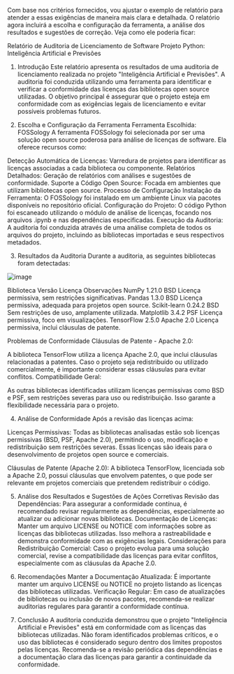 
Com base nos critérios fornecidos, vou ajustar o exemplo de relatório para atender a essas exigências de maneira mais clara e detalhada. O relatório agora incluirá a escolha e configuração da ferramenta, a análise dos resultados e sugestões de correção. Veja como ele poderia ficar:

Relatório de Auditoria de Licenciamento de Software
Projeto Python: Inteligência Artificial e Previsões
1. Introdução
Este relatório apresenta os resultados de uma auditoria de licenciamento realizada no projeto "Inteligência Artificial e Previsões". A auditoria foi conduzida utilizando uma ferramenta para identificar e verificar a conformidade das licenças das bibliotecas open source utilizadas. O objetivo principal é assegurar que o projeto esteja em conformidade com as exigências legais de licenciamento e evitar possíveis problemas futuros.

2. Escolha e Configuração da Ferramenta
Ferramenta Escolhida: FOSSology
A ferramenta FOSSology foi selecionada por ser uma solução open source poderosa para análise de licenças de software. Ela oferece recursos como:

Detecção Automática de Licenças: Varredura de projetos para identificar as licenças associadas a cada biblioteca ou componente.
Relatórios Detalhados: Geração de relatórios com análises e sugestões de conformidade.
Suporte a Código Open Source: Focada em ambientes que utilizam bibliotecas open source.
Processo de Configuração
Instalação da Ferramenta: O FOSSology foi instalado em um ambiente Linux via pacotes disponíveis no repositório oficial.
Configuração do Projeto: O código Python foi escaneado utilizando o módulo de análise de licenças, focando nos arquivos .ipynb e nas dependências especificadas.
Execução da Auditoria: A auditoria foi conduzida através de uma análise completa de todos os arquivos do projeto, incluindo as bibliotecas importadas e seus respectivos metadados.

3. Resultados da Auditoria
Durante a auditoria, as seguintes bibliotecas foram detectadas:

![image](https://github.com/user-attachments/assets/adf2844b-7ece-490f-974f-905399200d41)

Biblioteca	Versão	Licença	Observações
NumPy	1.21.0	BSD	Licença permissiva, sem restrições significativas.
Pandas	1.3.0	BSD	Licença permissiva, adequada para projetos open source.
Scikit-learn	0.24.2	BSD	Sem restrições de uso, amplamente utilizada.
Matplotlib	3.4.2	PSF	Licença permissiva, foco em visualizações.
TensorFlow	2.5.0	Apache 2.0	Licença permissiva, inclui cláusulas de patente.

Problemas de Conformidade
Cláusulas de Patente - Apache 2.0:

A biblioteca TensorFlow utiliza a licença Apache 2.0, que inclui cláusulas relacionadas a patentes. Caso o projeto seja redistribuído ou utilizado comercialmente, é importante considerar essas cláusulas para evitar conflitos.
Compatibilidade Geral:

As outras bibliotecas identificadas utilizam licenças permissivas como BSD e PSF, sem restrições severas para uso ou redistribuição. Isso garante a flexibilidade necessária para o projeto.

4. Análise de Conformidade
Após a revisão das licenças acima:

Licenças Permissivas: Todas as bibliotecas analisadas estão sob licenças permissivas (BSD, PSF, Apache 2.0), permitindo o uso, modificação e redistribuição sem restrições severas. Essas licenças são ideais para o desenvolvimento de projetos open source e comerciais.

Cláusulas de Patente (Apache 2.0): A biblioteca TensorFlow, licenciada sob a Apache 2.0, possui cláusulas que envolvem patentes, o que pode ser relevante em projetos comerciais que pretendem redistribuir o código.

5. Análise dos Resultados e Sugestões de Ações Corretivas
Revisão das Dependências: Para assegurar a conformidade contínua, é recomendado revisar regularmente as dependências, especialmente ao atualizar ou adicionar novas bibliotecas.
Documentação de Licenças: Manter um arquivo LICENSE ou NOTICE com informações sobre as licenças das bibliotecas utilizadas. Isso melhora a rastreabilidade e demonstra conformidade com as exigências legais.
Considerações para Redistribuição Comercial: Caso o projeto evolua para uma solução comercial, revise a compatibilidade das licenças para evitar conflitos, especialmente com as cláusulas da Apache 2.0.

6. Recomendações
Manter a Documentação Atualizada: É importante manter um arquivo LICENSE ou NOTICE no projeto listando as licenças das bibliotecas utilizadas.
Verificação Regular: Em caso de atualizações de bibliotecas ou inclusão de novos pacotes, recomenda-se realizar auditorias regulares para garantir a conformidade contínua.

7. Conclusão
A auditoria conduzida demonstrou que o projeto "Inteligência Artificial e Previsões" está em conformidade com as licenças das bibliotecas utilizadas. Não foram identificados problemas críticos, e o uso das bibliotecas é considerado seguro dentro dos limites propostos pelas licenças. Recomenda-se a revisão periódica das dependências e a documentação clara das licenças para garantir a continuidade da conformidade.

